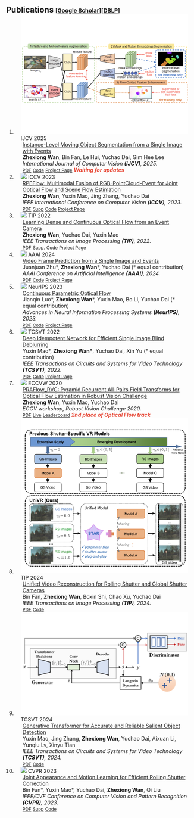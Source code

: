 <h2 id="publications" style="margin: 2px 0px -15px;">Publications <temp style="font-size:15px;">[</temp><a href="https://scholar.google.com/citations?user=rgjSWLkAAAAJ" target="_blank" style="font-size:15px;">Google Scholar</a><temp style="font-size:15px;">]</temp><temp style="font-size:15px;">[</temp><a href="https://dblp.org/pid/274/2815.html" target="_blank" style="font-size:15px;">DBLP</a><temp style="font-size:15px;">]</temp></h2>


<div class="publications">
<ol class="bibliography">

<li>
<div class="pub-row highlight-paper">
  <div class="col-sm-3 abbr" style="position: relative;padding-right: 15px;padding-left: 15px;">
    <img src="assets/teaser/9_EvInsMOS.jpg" class="teaser img-fluid z-depth-1">
    <abbr class="badge">IJCV 2025</abbr>
  </div>
  <div class="col-sm-9" style="position: relative;padding-right: 15px;padding-left: 20px;">
    <div class="title"><a href="https://arxiv.org/pdf/xxx.pdf">Instance-Level Moving Object Segmentation from a Single Image with Events</a></div>
    <div class="author"><strong>Zhexiong Wan</strong>, Bin Fan, Le Hui, Yuchao Dai, Gim Hee Lee</div>
    <div class="periodical"><em>International Journal of Computer Vision <strong>(IJCV)</strong>, 2025.</em></div>
    <div class="links">
      <a href="https://arxiv.org/pdf/xxx.pdf" class="btn btn-sm z-depth-0" role="button" target="_blank" style="font-size:12px;">PDF</a>
      <a href="https://github.com/danqu130/EvInsMOS/" class="btn btn-sm z-depth-0" role="button" target="_blank" style="font-size:12px;">Code</a>
      <a href="https://npucvr.github.io/EvInsMOS/" class="btn btn-sm z-depth-0" role="button" target="_blank" style="font-size:12px;">Project Page</a>
      <!-- <a href="assets/bib/Wan_EvInsMOS_IJCV_2025.bib" class="btn btn-sm z-depth-0" role="button" target="_blank" style="font-size:12px;">BibTex</a>  -->
      <strong><i style="color:#e74d3c">Waiting for updates</i></strong>
    </div>  
  </div>
</div>
</li>

<li>
<div class="pub-row highlight-paper">
  <div class="col-sm-3 abbr" style="position: relative;padding-right: 15px;padding-left: 15px;">
    <img src="assets/teaser/5_rpeflow.jpg" class="teaser img-fluid z-depth-1">
    <abbr class="badge">ICCV 2023</abbr>
  </div>
  <div class="col-sm-9" style="position: relative;padding-right: 15px;padding-left: 20px;">
    <div class="title"><a href="https://arxiv.org/pdf/2309.15082.pdf">RPEFlow: Multimodal Fusion of RGB-PointCloud-Event for Joint Optical Flow and Scene Flow Estimation</a></div>
    <div class="author"><strong>Zhexiong Wan</strong>, Yuxin Mao, Jing Zhang, Yuchao Dai</div>
    <div class="periodical"><em>IEEE International Conference on Computer Vision <strong>(ICCV)</strong>, 2023.</em></div>
    <div class="links">
      <a href="https://arxiv.org/pdf/2309.15082.pdf" class="btn btn-sm z-depth-0" role="button" target="_blank" style="font-size:12px;">PDF</a>
      <a href="https://github.com/danqu130/RPEFlow/releases/download/supp/RPEFlow-supp.pdf" class="btn btn-sm z-depth-0" role="button" target="_blank" style="font-size:12px;">Supp</a>
      <a href="https://github.com/danqu130/RPEFlow" class="btn btn-sm z-depth-0" role="button" target="_blank" style="font-size:12px;">Code</a>
      <a href="https://npucvr.github.io/RPEFlow/" class="btn btn-sm z-depth-0" role="button" target="_blank" style="font-size:12px;">Project Page</a>
      <!-- <a href="assets/bib/Wan_RPEFlow_ICCV_2023.bib" class="btn btn-sm z-depth-0" role="button" target="_blank" style="font-size:12px;">BibTex</a>  -->
    </div>  
  </div>
</div>
</li>

<li>
<div class="pub-row highlight-paper">
  <div class="col-sm-3 abbr" style="position: relative;padding-right: 15px;padding-left: 15px;">
    <img src="assets/teaser/3_dceiflow.jpg" class="teaser img-fluid z-depth-1">
    <abbr class="badge">TIP 2022</abbr>
  </div>
  <div class="col-sm-9" style="position: relative;padding-right: 15px;padding-left: 20px;">
    <div class="title"><a href="https://arxiv.org/abs/2211.09078">Learning Dense and Continuous Optical Flow from an Event Camera</a></div>
    <div class="author"><strong>Zhexiong Wan</strong>, Yuchao Dai, Yuxin Mao</div>
    <div class="periodical"><em>IEEE Transactions on Image Processing <strong>(TIP)</strong>, 2022.</em></div>
    <div class="links">
      <a href="https://arxiv.org/pdf/2211.09078" class="btn btn-sm z-depth-0" role="button" target="_blank" style="font-size:12px;">PDF</a>
      <a href="https://npucvr.github.io/DCEIFlow/Supp_Final_compressed.pdf" class="btn btn-sm z-depth-0" role="button" target="_blank" style="font-size:12px;">Supp.</a>
      <a href="https://github.com/danqu130/DCEIFlow" class="btn btn-sm z-depth-0" role="button" target="_blank" style="font-size:12px;">Code</a>
      <a href="https://npucvr.github.io/DCEIFlow/" class="btn btn-sm z-depth-0" role="button" target="_blank" style="font-size:12px;">Project Page</a>
      <!-- <a href="assets/bib/Wan_DCEIFlow_TIP_2022.bib" class="btn btn-sm z-depth-0" role="button" target="_blank" style="font-size:12px;">BibTex</a>  -->
    </div>  
  </div>
</div>
</li>

<li>
<div class="pub-row highlight-paper">
  <div class="col-sm-3 abbr" style="position: relative;padding-right: 15px;padding-left: 15px;">
    <img src="assets/teaser/7_eivfp.jpg" class="teaser img-fluid z-depth-1">
    <abbr class="badge">AAAI 2024</abbr>
  </div>
  <div class="col-sm-9" style="position: relative;padding-right: 15px;padding-left: 20px;">
    <div class="title"><a href="https://ojs.aaai.org/index.php/AAAI/article/view/28609">Video Frame Prediction from a Single Image and Events</a></div>
    <div class="author">Juanjuan Zhu*, <strong>Zhexiong Wan</strong>*, Yuchao Dai (* equal contribution)</div>
    <div class="periodical"><em>AAAI Conference on Artificial Intelligence <strong>(AAAI)</strong>, 2024.</em></div>
    <div class="links">
      <a href="https://ojs.aaai.org/index.php/AAAI/article/view/28609" class="btn btn-sm z-depth-0" role="button" target="_blank" style="font-size:12px;">PDF</a>
      <a href="https://github.com/Gwynplainyg/VFPSIE" class="btn btn-sm z-depth-0" role="button" target="_blank" style="font-size:12px;">Code</a>
      <a href="https://npucvr.github.io/VFPSIE/" class="btn btn-sm z-depth-0" role="button" target="_blank" style="font-size:12px;">Project Page</a>
      <!-- <a href="assets/bib/Zhu_EIVFP_AAAI_2024.bib" class="btn btn-sm z-depth-0" role="button" target="_blank" style="font-size:12px;">BibTex</a>  -->
      <!-- <strong><i style="color:#e74d3c">Waiting for updates</i></strong> -->
    </div>  
  </div>
</div>
</li>

<li>
<div class="pub-row highlight-paper">
  <div class="col-sm-3 abbr" style="position: relative;padding-right: 15px;padding-left: 15px;">
    <img src="assets/teaser/6_cpflow.jpg" class="teaser img-fluid z-depth-1">
    <abbr class="badge">NeurIPS 2023</abbr>
  </div>
  <div class="col-sm-9" style="position: relative;padding-right: 15px;padding-left: 20px;">
    <div class="title"><a href="https://openreview.net/pdf?id=ZZgfS1DbmO">Continuous Parametric Optical Flow</a></div>
    <div class="author">Jianqin Luo*, <strong>Zhexiong Wan</strong>*, Yuxin Mao, Bo Li, Yuchao Dai (* equal contribution)</div>
    <div class="periodical"><em>Advances in Neural Information Processing Systems <strong>(NeurIPS)</strong>, 2023.</em></div>
    <div class="links">
      <a href="https://openreview.net/pdf?id=ZZgfS1DbmO" class="btn btn-sm z-depth-0" role="button" target="_blank" style="font-size:12px;">PDF</a>
      <a href="https://github.com/LuoRadisher/CPFlow" class="btn btn-sm z-depth-0" role="button" target="_blank" style="font-size:12px;">Code</a>
      <a href="https://npucvr.github.io/CPFlow/" class="btn btn-sm z-depth-0" role="button" target="_blank" style="font-size:12px;">Project Page</a>
      <!-- <a href="assets/bib/Luo_CPFlow_NeurIPS_2023.bib" class="btn btn-sm z-depth-0" role="button" target="_blank" style="font-size:12px;">BibTex</a>  -->
    </div>  
  </div>
</div>
</li>

<li>
<div class="pub-row highlight-paper">
  <div class="col-sm-3 abbr" style="position: relative;padding-right: 15px;padding-left: 15px;">
    <img src="assets/teaser/2_idemdeblur.png" class="teaser img-fluid z-depth-1">
    <abbr class="badge">TCSVT 2022</abbr>
  </div>
  <div class="col-sm-9" style="position: relative;padding-right: 15px;padding-left: 20px;">
    <div class="title"><a href="https://ieeexplore.ieee.org/document/9868799/">Deep Idempotent Network for Efficient Single Image Blind Deblurring</a></div>
    <div class="author">Yuxin Mao*, <strong>Zhexiong Wan*</strong>, Yuchao Dai, Xin Yu (* equal contribution)</div>
    <div class="periodical"><em>IEEE Transactions on Circuits and Systems for Video Technology <strong>(TCSVT)</strong>, 2022.</em></div>
    <div class="links">
      <a href="https://ieeexplore.ieee.org/document/9868799/" class="btn btn-sm z-depth-0" role="button" target="_blank" style="font-size:12px;">PDF</a>
      <a href="https://github.com/fupiao1998/IdemDeblur" class="btn btn-sm z-depth-0" role="button" target="_blank" style="font-size:12px;">Code</a>
      <a href="https://npucvr.github.io/IdemDeblur/" class="btn btn-sm z-depth-0" role="button" target="_blank" style="font-size:12px;">Project Page</a>
      <!-- <a href="assets/bib/Mao_IdemDeblur_TCSVT_2022.bib" class="btn btn-sm z-depth-0" role="button" target="_blank" style="font-size:12px;">BibTex</a>  -->
    </div>  
  </div>
</div>
</li>

<li>
<div class="pub-row highlight-paper">
  <div class="col-sm-3 abbr" style="position: relative;padding-right: 15px;padding-left: 15px;">
    <img src="assets/teaser/1_praflow_rvc.png" class="teaser img-fluid z-depth-1">
    <abbr class="badge">ECCVW 2020</abbr>
  </div>
  <div class="col-sm-9" style="position: relative;padding-right: 15px;padding-left: 20px;">
    <div class="title"><a href="https://arxiv.org/abs/2009.06360">PRAFlow_RVC: Pyramid Recurrent All-Pairs Field Transforms for Optical Flow Estimation in Robust Vision Challenge</a></div>
    <div class="author"><strong>Zhexiong Wan</strong>, Yuxin Mao, Yuchao Dai</div>
    <div class="periodical"><em>ECCV workshop, Robust Vision Challenge 2020.</em></div>
    <div class="links">
      <a href="https://arxiv.org/pdf/2009.06360" class="btn btn-sm z-depth-0" role="button" target="_blank" style="font-size:12px;">PDF</a>
      <a href="https://youtu.be/5iDvq0wE9r4?t=2769" class="btn btn-sm z-depth-0" role="button" target="_blank" style="font-size:12px;">Live</a>
      <a href="http://www.robustvision.net/rvc2020.php" class="btn btn-sm z-depth-0" role="button" target="_blank" style="font-size:12px;">Leaderboard</a>
      <!-- <a href="https://npucvr.github.io/xx/" class="btn btn-sm z-depth-0" role="button" target="_blank" style="font-size:12px;">Project Page</a> -->
      <!-- <a href="assets/bib/Wan_PRAFlow_RVC_arXiv_2020.bib" class="btn btn-sm z-depth-0" role="button" target="_blank" style="font-size:12px;">BibTex</a>  -->
      <strong><i style="color:#e74d3c">2nd place of Optical Flow track</i></strong>
    </div>  
  </div>
</div>
</li>

<li>
<div class="pub-row">
  <div class="col-sm-3 abbr" style="position: relative;padding-right: 15px;padding-left: 15px;">
    <img src="assets/teaser/8_UniVR.jpg" class="teaser img-fluid z-depth-1">
    <abbr class="badge">TIP 2024</abbr>
  </div>
  <div class="col-sm-9" style="position: relative;padding-right: 15px;padding-left: 20px;">
    <div class="title"><a href="https://ieeexplore.ieee.org/document/10770126/">Unified Video Reconstruction for Rolling Shutter and Global Shutter Cameras</a></div>
    <div class="author">Bin Fan, <strong>Zhexiong Wan</strong>, Boxin Shi, Chao Xu, Yuchao Dai</div>
    <div class="periodical"><em>IEEE Transactions on Image Processing <strong>(TIP)</strong>, 2024.</em></div>
    <div class="links">
      <a href="https://ieeexplore.ieee.org/document/10770126/" class="btn btn-sm z-depth-0" role="button" target="_blank" style="font-size:12px;">PDF</a>
      <a href="https://github.com/GitCVfb/UniVR" class="btn btn-sm z-depth-0" role="button" target="_blank" style="font-size:12px;">Code</a>
      <!-- <a href="https://npucvr.github.io/xx/" class="btn btn-sm z-depth-0" role="button" target="_blank" style="font-size:12px;">Project Page</a> -->
      <!-- <a href="assets/bib/Mao_SOD_TCSVT_2024.bib" class="btn btn-sm z-depth-0" role="button" target="_blank" style="font-size:12px;">BibTex</a>  -->
    </div>
  </div>
</div>
</li>

<li>
<div class="pub-row">
  <div class="col-sm-3 abbr" style="position: relative;padding-right: 15px;padding-left: 15px;">
    <img src="assets/teaser/2_sod.png" class="teaser img-fluid z-depth-1">
    <abbr class="badge">TCSVT 2024</abbr>
  </div>
  <div class="col-sm-9" style="position: relative;padding-right: 15px;padding-left: 20px;">
    <div class="title"><a href="https://ieeexplore.ieee.org/document/10697198/">Generative Transformer for Accurate and Reliable Salient Object Detection</a></div>
    <div class="author">Yuxin Mao, Jing Zhang, <strong>Zhexiong Wan</strong>, Yuchao Dai, Aixuan Li, Yunqiu Lv, Xinyu Tian</div>
    <div class="periodical"><em>IEEE Transactions on Circuits and Systems for Video Technology <strong>(TCSVT)</strong>, 2024.</em></div>
    <div class="links">
      <a href="https://ieeexplore.ieee.org/document/10697198/" class="btn btn-sm z-depth-0" role="button" target="_blank" style="font-size:12px;">PDF</a>
      <a href="https://github.com/fupiao1998/TransformerSOD" class="btn btn-sm z-depth-0" role="button" target="_blank" style="font-size:12px;">Code</a>
      <!-- <a href="https://npucvr.github.io/xx/" class="btn btn-sm z-depth-0" role="button" target="_blank" style="font-size:12px;">Project Page</a> -->
      <!-- <a href="assets/bib/Mao_SOD_TCSVT_2024.bib" class="btn btn-sm z-depth-0" role="button" target="_blank" style="font-size:12px;">BibTex</a>  -->
    </div>
  </div>
</div>
</li>

<li>
<div class="pub-row">
  <div class="col-sm-3 abbr" style="position: relative;padding-right: 15px;padding-left: 15px;">
    <img src="assets/teaser/4_jamnet.jpg" class="teaser img-fluid z-depth-1">
    <abbr class="badge">CVPR 2023</abbr>
  </div>
  <div class="col-sm-9" style="position: relative;padding-right: 15px;padding-left: 20px;">
    <div class="title"><a href="https://openaccess.thecvf.com/content/CVPR2023/html/Fan_Joint_Appearance_and_Motion_Learning_for_Efficient_Rolling_Shutter_Correction_CVPR_2023_paper.html">Joint Appearance and Motion Learning for Efficient Rolling Shutter Correction</a></div>
    <div class="author">Bin Fan*, Yuxin Mao*, Yuchao Dai, <strong>Zhexiong Wan</strong>, Qi Liu</div>
    <div class="periodical"><em>IEEE/CVF Conference on Computer Vision and Pattern Recognition <strong>(CVPR)</strong>, 2023.</em></div>
    <div class="links">
      <a href="https://openaccess.thecvf.com/content/CVPR2023/papers/Fan_Joint_Appearance_and_Motion_Learning_for_Efficient_Rolling_Shutter_Correction_CVPR_2023_paper.pdf" class="btn btn-sm z-depth-0" role="button" target="_blank" style="font-size:12px;">PDF</a>
      <a href="https://openaccess.thecvf.com/content/CVPR2023/supplemental/Fan_Joint_Appearance_and_CVPR_2023_supplemental.zip" class="btn btn-sm z-depth-0" role="button" target="_blank" style="font-size:12px;">Supp</a>
      <a href="https://github.com/GitCVfb/JAMNet" class="btn btn-sm z-depth-0" role="button" target="_blank" style="font-size:12px;">Code</a>
      <!-- <a href="https://www.youtube.com/watch?v=oAozS6qEDjE" class="btn btn-sm z-depth-0" role="button" target="_blank" style="font-size:12px;">Video</a> -->
      <!-- <a href="" class="btn btn-sm z-depth-0" role="button" target="_blank" style="font-size:12px;">Project Page</a> -->
      <!-- <a href="assets/bib/Fan_JAMNet_CVPR_2023.bib" class="btn btn-sm z-depth-0" role="button" target="_blank" style="font-size:12px;">BibTex</a>  -->
      <!-- <strong><i style="color:#e74d3c">Waiting for update</i></strong> -->
    </div>
  </div>
</div>
</li>

<br>
</ol>
</div>
